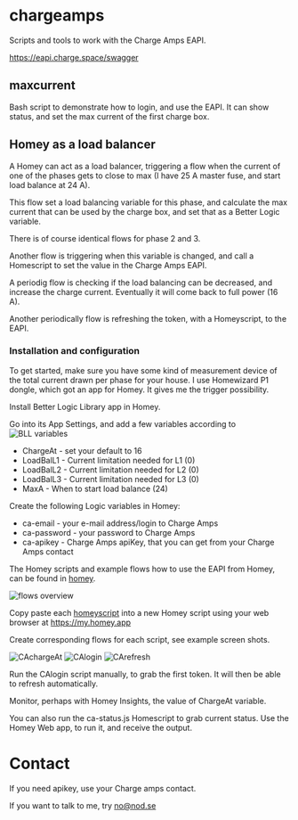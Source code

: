 # chargeamps

Scripts and tools to work with the Charge Amps EAPI.

https://eapi.charge.space/swagger

## maxcurrent

Bash script to demonstrate how to login, and use the EAPI.
It can show status, and set the max current of the first
charge box.

## Homey as a load balancer

A Homey can act as a load balancer, triggering a flow
when the current of one of the phases gets to close to
max (I have 25 A master fuse, and start load balance at
24 A).

This flow set a load balancing variable for this phase,
and calculate the max current that can be used by the
charge box, and set that as a Better Logic variable.

There is of course identical flows for phase 2 and 3.

Another flow is triggering when this variable is changed,
and call a Homescript to set the value in the Charge Amps
EAPI.

A periodig flow is checking if the load balancing can be
decreased, and increase the charge current. Eventually it
will come back to full power (16 A).

Another periodically flow is refreshing the token, with a
Homeyscript, to the EAPI.

### Installation and configuration

To get started, make sure you have some kind of measurement
device of the total current drawn per phase for your house.
I use Homewizard P1 dongle, which got an app for Homey.
It gives me the trigger possibility.

Install Better Logic Library app in Homey.

Go into its App Settings, and add a few variables according to
![BLL variables](./homey/flows/bll_vars.png)

* ChargeAt - set your default to 16
* LoadBalL1 - Current limitation needed for L1 (0)
* LoadBalL2 - Current limitation needed for L2 (0)
* LoadBalL3 - Current limitation needed for L3 (0)
* MaxA - When to start load balance (24)

Create the following Logic variables in Homey:

* ca-email - your e-mail address/login to Charge Amps
* ca-password - your password to Charge Amps
* ca-apikey - Charge Amps apiKey, that you can get from your Charge Amps contact

The Homey scripts and example flows how to use the EAPI
from Homey, can be found in [homey](homey/).

![flows overview](./homey/flows/flows_overview.png)

Copy paste each [homeyscript](./homey/homeyscript/) into a new Homey script using
your web browser at https://my.homey.app

Create corresponding flows for each script, see example screen shots.

![CAchargeAt](./homey/flows/CAchargeAt.png)
![CAlogin](./homey/flows/CAlogin.png)
![CArefresh](./homey/flows/CArefresh.png)

Run the CAlogin script manually, to grab the first token. It will then be
able to refresh automatically.

Monitor, perhaps with Homey Insights, the value of ChargeAt variable.

You can also run the ca-status.js Homescript to grab current status. Use
the Homey Web app, to run it, and receive the output.

# Contact

If you need apikey, use your Charge amps contact.

If you want to talk to me, try no@nod.se
